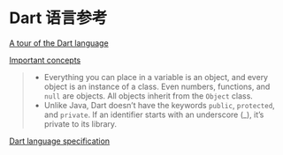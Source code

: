 # Dart 语言参考

[A tour of the Dart language](https://dart.dev/guides/language/language-tour)

[Important concepts](https://dart.dev/guides/language/language-tour#important-concepts)

> - Everything you can place in a variable is an object, and every object is an instance of a class. Even numbers, functions, and `null` are objects. All objects inherit from the `Object` class.
> - Unlike Java, Dart doesn’t have the keywords `public`, `protected`, and `private`. If an identifier starts with an underscore (_), it’s private to its library.

[Dart language specification](https://dart.dev/guides/language/spec)
